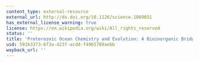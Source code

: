 ```yaml
---
content_type: external-resource
external_url: http://dx.doi.org/10.1126/science.1069651
has_external_license_warning: true
license: https://en.wikipedia.org/wiki/All_rights_reserved
status: ''
title: 'Proterozoic Ocean Chemistry and Evolution: A Bioinorganic Bridge?'
uid: 591b3373-6f3a-423f-acdd-f4965789aebb
wayback_url: ''
---
```

